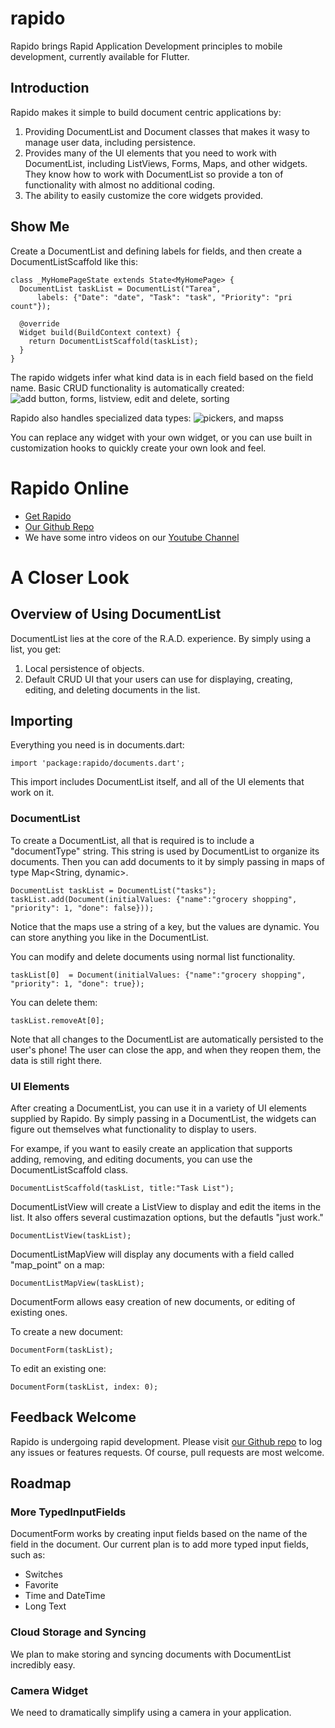 # rapido
Rapido brings Rapid Application Development principles to mobile development, currently available for Flutter.

## Introduction
Rapido makes it simple to build document centric applications by:
1. Providing DocumentList and Document classes that makes it wasy to manage user data, including persistence.
2. Provides many of the UI elements that you need to work with DocumentList, including ListViews, Forms, Maps, and other widgets. They know how to work with DocumentList so provide a ton of functionality with almost no additional coding.
3. The ability to easily customize the core widgets provided.

## Show Me
Create a DocumentList and defining labels for fields, and then create a DocumentListScaffold like this:
```
class _MyHomePageState extends State<MyHomePage> {
  DocumentList taskList = DocumentList("Tarea",
      labels: {"Date": "date", "Task": "task", "Priority": "pri count"});

  @override
  Widget build(BuildContext context) {
    return DocumentListScaffold(taskList);
  }
}
```

The rapido widgets infer what kind data is in each field based on the field name. Basic CRUD functionality is automatically created:
![add button, forms, listview, edit and delete, sorting](https://rapido-mobile.github.io/assets/basic-ui.png)

Rapido also handles specialized data types:
![pickers, and mapss](https://rapido-mobile.github.io/assets/advanced-ui.png)


You can replace any widget with your own widget, or you can use built in customization hooks to quickly create your own look and feel.

# Rapido Online
 * [Get Rapido](https://pub.dartlang.org/packages/rapido)
 * [Our Github Repo](https://github.com/rapido-mobile/rapido-flutter)
 * We have some intro videos on our [Youtube Channel](https://www.youtube.com/channel/UCeoRpyhpNJmiMuAEJ4WRljg)

# A Closer Look
## Overview of Using DocumentList
DocumentList lies at the core of the R.A.D. experience. By simply using a list, you get:

1. Local persistence of objects.
2. Default CRUD UI that your users can use for displaying, creating, editing, and deleting documents in the list.

## Importing
Everything you need is in documents.dart:

```
import 'package:rapido/documents.dart';
```

This import includes DocumentList itself, and all of the UI elements that work on it.

### DocumentList
To create a DocumentList, all that is required is to include a "documentType" string. This string is used by DocumentList to organize its documents. Then you can add documents to it by simply passing in maps of type Map<String, dynamic>.

```
DocumentList taskList = DocumentList("tasks");
taskList.add(Document(initialValues: {"name":"grocery shopping", "priority": 1, "done": false}));
```

Notice that the maps use a string of a key, but the values are dynamic. You can store anything you like in the DocumentList.

You can modify and delete documents using normal list functionality. 

```
taskList[0]  = Document(initialValues: {"name":"grocery shopping", "priority": 1, "done": true});
```

You can delete them:

```
taskList.removeAt[0];
```

Note that all changes to the DocumentList are automatically persisted to the user's phone! The user can close the app, and when they reopen them, the data is still right there.

### UI Elements
After creating a DocumentList, you can use it in a variety of UI elements supplied by Rapido. By simply passing in a DocumentList, the widgets can figure out themselves what functionality to display to users.

For exampe, if you want to easily create an application that supports adding, removing, and editing documents, you can use the DocumentListScaffold class.

```
DocumentListScaffold(taskList, title:"Task List");
```

DocumentListView will create a ListView to display and edit the items in the list. It also offers several custimazation options, but the defautls "just work."

```
DocumentListView(taskList);
```

DocumentListMapView will display any documents with a field called "map_point" on a map:
```
DocumentListMapView(taskList);
```

DocumentForm allows easy creation of new documents, or editing of existing ones.

To create a new document:

```
DocumentForm(taskList);
```

To edit an existing one:

```
DocumentForm(taskList, index: 0);
```

## Feedback Welcome
Rapido is undergoing rapid development. Please visit [our Github repo](https://github.com/rapido-mobile/rapido-flutter) to log any issues or features requests. Of course, pull requests are most welcome.

## Roadmap
### More TypedInputFields
DocumentForm works by creating input fields based on the name of the field in the document. Our current plan is to add more typed input fields, such as:
 * Switches
 * Favorite 
 * Time and DateTime
 * Long Text

### Cloud Storage and Syncing
We plan to make storing and syncing documents with DocumentList incredibly easy.

### Camera Widget
We need to dramatically simplify using a camera in your application.
